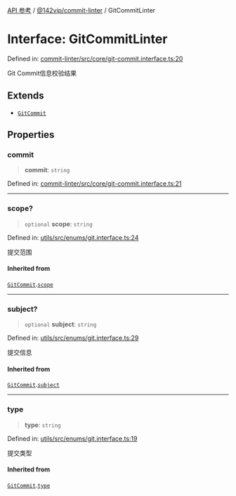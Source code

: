 [API 参考](../../../index.md) / [@142vip/commit-linter](../index.md) / GitCommitLinter

# Interface: GitCommitLinter

Defined in: [commit-linter/src/core/git-commit.interface.ts:20](https://github.com/142vip/core-x/blob/15d5bc9ef4bece78c0e60bdf074a2d245f625100/packages/commit-linter/src/core/git-commit.interface.ts#L20)

Git Commit信息校验结果

## Extends

- [`GitCommit`](../../utils/interfaces/GitCommit.md)

## Properties

### commit

> **commit**: `string`

Defined in: [commit-linter/src/core/git-commit.interface.ts:21](https://github.com/142vip/core-x/blob/15d5bc9ef4bece78c0e60bdf074a2d245f625100/packages/commit-linter/src/core/git-commit.interface.ts#L21)

***

### scope?

> `optional` **scope**: `string`

Defined in: [utils/src/enums/git.interface.ts:24](https://github.com/142vip/core-x/blob/15d5bc9ef4bece78c0e60bdf074a2d245f625100/packages/utils/src/enums/git.interface.ts#L24)

提交范围

#### Inherited from

[`GitCommit`](../../utils/interfaces/GitCommit.md).[`scope`](../../utils/interfaces/GitCommit.md#scope)

***

### subject?

> `optional` **subject**: `string`

Defined in: [utils/src/enums/git.interface.ts:29](https://github.com/142vip/core-x/blob/15d5bc9ef4bece78c0e60bdf074a2d245f625100/packages/utils/src/enums/git.interface.ts#L29)

提交信息

#### Inherited from

[`GitCommit`](../../utils/interfaces/GitCommit.md).[`subject`](../../utils/interfaces/GitCommit.md#subject)

***

### type

> **type**: `string`

Defined in: [utils/src/enums/git.interface.ts:19](https://github.com/142vip/core-x/blob/15d5bc9ef4bece78c0e60bdf074a2d245f625100/packages/utils/src/enums/git.interface.ts#L19)

提交类型

#### Inherited from

[`GitCommit`](../../utils/interfaces/GitCommit.md).[`type`](../../utils/interfaces/GitCommit.md#type)
